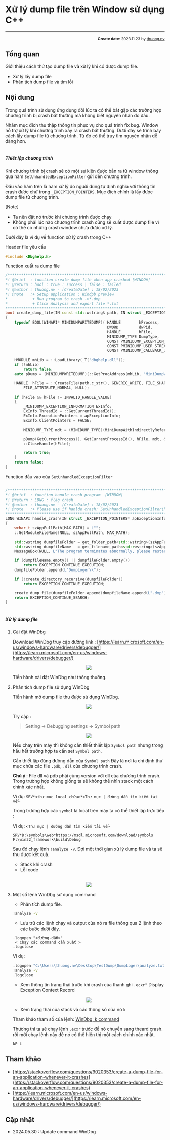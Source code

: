#  Xử lý dump file trên Window sử dụng C++
---
<p style="text-align: right; font-size:12px;">
<b>Create date</b>: 2023.11.23 by <a href="#">thuong.nv</a>
</p>

## Tổng quan

Giới thiệu cách thứ tạo dump file và xử lý khi có được dump file.

- Xử lý lấy dump file
- Phân tích dump file và tìm lỗi

## Nội dung

Trong quá trình sử dụng ứng dụng đôi lúc ta có thể bắt gặp các trường hợp chương trình bị crash bất thường mà không biết nguyên nhân do đâu.

Nhằm mục đích thu thập thông tin phục vụ cho quá trình fix bug. Window hỗ trợ xử lý khi chương trình xảy ra crash bất thường.
Dưới đây sẽ trình bày cách lấy dump file từ chương trình. Từ đó có thể truy tìm nguyên nhân dễ dàng hơn.

##### </br><b>Thiết lập chương trình</b>

Khi chương trình bị crash sẽ có một sự kiện được bắn ra từ window thông qua hàm ```SetUnhandledExceptionFilter``` gửi đến chương trình.

Đầu vào hàm trên là hàm xử lý do người dùng tự định nghĩa với thông tin crash được chứ trong ```_EXCEPTION_POINTERS```. Mục đích chính là lấy được dump file từ chương trình.

[Note]

- Ta nên đặt nó trước khi chương trình được chạy
- Không phải lúc nào chương trình crash cũng sẽ xuất được dump file vì có thể có những crash window chưa được xử lý.

Dưới đây là ví dụ về function xử lý crash trong C++


Header file yêu cầu
```cpp
#include <Dbghelp.h>
```

Function xuất ra dump file
```cpp
/***********************************************************************************
*! @brief  : function create dump file when app crashed [WINDOW]
*! @return : bool : true : success | false : failed
*! @author : thuong.nv - [CreateDate] : 18/02/2023
*! @note   :+ Setup application : Windpb preview
*           + Run program to crash ->*.dmp
*           + Click Analysis and export file *.txt
************************************************************************************/
bool create_dump_file(IN const std::wstring& path, IN struct _EXCEPTION_POINTERS* apExceptionInfo)
{
    typedef BOOL(WINAPI* MINIDUMPWRITEDUMP)( HANDLE        hProcess,
                                             DWORD         dwPid,
                                             HANDLE        hFile,
                                             MINIDUMP_TYPE DumpType,
                                             CONST PMINIDUMP_EXCEPTION_INFORMATION ExceptionParam, 
                                             CONST PMINIDUMP_USER_STREAM_INFORMATION UserStreamParam, 
                                             CONST PMINIDUMP_CALLBACK_INFORMATION CallbackParam);

    HMODULE mhLib = ::LoadLibrary(_T("dbghelp.dll"));
    if (!mhLib)
        return false;
    auto pDump = (MINIDUMPWRITEDUMP)(::GetProcAddress(mhLib, "MiniDumpWriteDump"));

    HANDLE  hFile = ::CreateFile(path.c_str(), GENERIC_WRITE, FILE_SHARE_WRITE, NULL, CREATE_ALWAYS,
        FILE_ATTRIBUTE_NORMAL, NULL);

    if (hFile && hFile != INVALID_HANDLE_VALUE)
    {
        _MINIDUMP_EXCEPTION_INFORMATION ExInfo;
        ExInfo.ThreadId = ::GetCurrentThreadId();
        ExInfo.ExceptionPointers = apExceptionInfo;
        ExInfo.ClientPointers = FALSE;

        MINIDUMP_TYPE mdt = (MINIDUMP_TYPE)(MiniDumpWithIndirectlyReferencedMemory | MiniDumpScanMemory);

        pDump(GetCurrentProcess(), GetCurrentProcessId(), hFile, mdt, &ExInfo, NULL, NULL);
        ::CloseHandle(hFile);

        return true;
    }
    return false;
}
```

Function đầu vào của ```SetUnhandledExceptionFilter```
```cpp

/***********************************************************************************
*! @brief  : function handle crash program  [WINDOW]
*! @return : LONG : flag crash
*! @author : thuong.nv - [CreateDate] : 18/02/2023
*! @note   :+ Please use if hanlde crash: SetUnhandledExceptionFilter(handle_crash)
************************************************************************************/
LONG WINAPI handle_crash(IN struct _EXCEPTION_POINTERS* apExceptionInfo)
{
    wchar_t szAppFullPath[MAX_PATH] = L"";
    ::GetModuleFileName(NULL, szAppFullPath, MAX_PATH);

    std::wstring dumpfileFolder = get_folder_path<std::wstring>(szAppFullPath);
    std::wstring dumpfileName   = get_filename_path<std::wstring>(szAppFullPath);
    MessageBox(NULL, L"The program terminates abnormally, please restart !", L"Crash", MB_ICONHAND | MB_OK);

    if (dumpfileName.empty() || dumpfileFolder.empty())
        return EXCEPTION_CONTINUE_EXECUTION;
    dumpfileFolder.append(L"DumpLoger\\");

    if (!create_directory_recursive(dumpfileFolder))
        return EXCEPTION_CONTINUE_EXECUTION;

    create_dump_file(dumpfileFolder.append(dumpfileName.append(L".dmp")), apExceptionInfo);
    return EXCEPTION_CONTINUE_SEARCH;
}

```


##### </br><b>Xử lý dump file</b>

1. Cài đặt WinDbg <a id="SetupWinDbg"></a>

    Download WinDbg truy cập đường link : [https://learn.microsoft.com/en-us/windows-hardware/drivers/debugger/](https://learn.microsoft.com/en-us/windows-hardware/drivers/debugger/) 

    <p align="center">
        <img src="./image/download_windbg.png" />
    </p>

    Tiến hành cài đặt WinDbg như thông thường.

1. Phân tích dump file sử dụng WinDbg <a id="RunWinDbgDump"></a>

    Tiến hành mở dump file thu được sử dụng WinDbg.

    <p align="center">
        <img src="./image/dumpfile.png" />
    </p>

    Try cập :
    > Setting -> Debugging settings -> Symbol path

    <p align="center">
        <img src="./image/setting_folder_dump.png" />
    </p>

    Nếu chay trên máy thì không cần thiết thiết lập `Symbol path` nhưng trong hầu hết trường hợp ta cần set `Symbol path`.

    Cần thiết lập đúng đường dẫn của ```Symbol path```
    Đây là nơi ta chỉ định thư mục chứa các file ```.pdb```, ```.dll``` của chương trình crash.

    <b> Chú ý </b> : File dll và pdb phải cùng version với dll của chương trình crash. Trong trường hợp không giống ta sẽ không thể nhìn stack một cách chính xác nhất.

    Ví dụ: ``` SRV*<thư mục local chứa>*<Thư mục | đường dẫn tìm kiếm tải về> ```

    Trong trường hợp các `symbol` là local trên máy ta có thể thiết lập trực tiếp :

    Ví dụ: ``` <Thư mục | đường dẫn tìm kiếm tải về> ```

    ```
    SRV*D:\symbols\web*https://msdl.microsoft.com/download/symbols
    F:\win32_framework\build\Debug
    ```

    Sau đó chạy lệnh ```!analyze -v```. Đợi một thời gian xử lý dump file và ta sẽ thu được kết quả.

    * Stack khi crash
    * Lỗi code

    </br>

    <p align="center">
        <img src="./image/dump_result.png" />
    </p>

1. Một số lệnh WinDbg sử dụng command<a id="SomeCommand"></a>

    * Phân tích dump file.
    ```cmd
    !analyze -v
    ```
    * Lưu trữ các lệnh chạy và output của nó ra file thông qua 2 lệnh theo các bước dưới đây.

    ```git
    .logopen "<đường-dẫn>"
     < Chạy các command cần xuất >
    .logclose
    ```

    Ví dụ:
    ```sh
    .logopen "C:\Users\thuong.nv\Desktop\TestDump\DumpLoger\analyze.txt"
    !analyze -v
    .logclose
    ```

    * Xem thông tin trạng thái trước khi crash của thanh ghi `.ecxr"`
    Display Exception Context Record

    <p align="center">
        <img src="./image/ecxr.png" />
    </p>

    * Xem trạng thái của stack và các thông số của nó `k`

    Tham khảo tham số của lệnh: [WinDbg: k command](https://learn.microsoft.com/en-us/windows-hardware/drivers/debuggercmds/k--kb--kc--kd--kp--kp--kv--display-stack-backtrace-)
    
    Thường thì ta sẽ chạy lệnh `.ecxr` trước để nó chuyển sang theard crash. rồi mới chạy lệnh này để nó có thể hiển thị một cách chính xác nhất.

    ```
    kP L
    ```
## Tham khảo

+ [https://stackoverflow.com/questions/9020353/create-a-dump-file-for-an-application-whenever-it-crashes](https://stackoverflow.com/questions/9020353/create-a-dump-file-for-an-application-whenever-it-crashes)
+ [https://learn.microsoft.com/en-us/windows-hardware/drivers/debugger/](https://learn.microsoft.com/en-us/windows-hardware/drivers/debugger/)

## Cập nhật
- 2024.05.30 : Update command WinDbg





